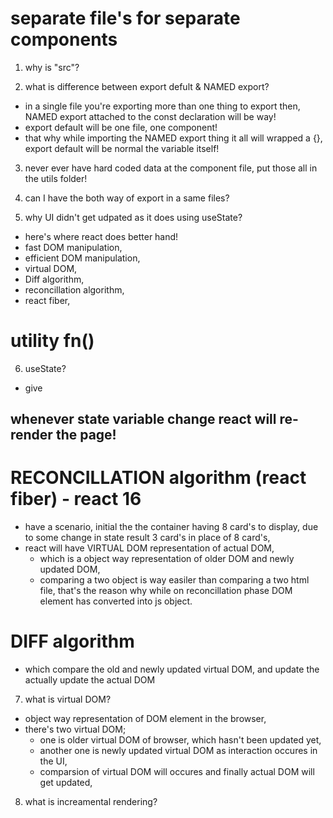 # separate file's for separate components

1. why is "src"?

2. what is difference between export defult & NAMED export?
- in a single file you're exporting more than one thing to export then, NAMED export attached to the const declaration will be way!
- export default will be one file, one component!
- that why while importing the NAMED export thing it all will wrapped a {}, export default will be normal the variable itself!

3. never ever have hard coded data at the component file, put those all in the utils folder!

4. can I have the both way of export in a same files?

5. why UI didn't get udpated as it does using useState?
- here's where react does better hand!
- fast DOM manipulation,
- efficient DOM manipulation,
- virtual DOM,
- Diff algorithm,
- reconcillation algorithm,
- react fiber,

# utility fn()

6. useState?
- give 

## whenever state variable change react will re-render the page!

# RECONCILLATION algorithm (react fiber) - react 16
- have a scenario, initial the the container having 8 card's to display, due to some change in state result 3 card's in place of 8 card's,
- react will have VIRTUAL DOM representation of actual DOM,
    - which is a object way representation of older DOM and newly updated DOM,
    - comparing a two object is way easiler than comparing a two html file, that's the reason why while on reconcillation phase DOM element has converted into js object.

# DIFF algorithm
- which compare the old and newly updated virtual DOM, and update the actually update the actual DOM

7. what is virtual DOM?
- object way representation of DOM element in the browser,
- there's two virtual DOM;
    - one is older virtual DOM of browser, which hasn't been updated yet, 
    - another one is newly updated virtual DOM as interaction occures in the UI,
    - comparsion of virtual DOM will occures and finally actual DOM will get updated,


8. what is increamental rendering?